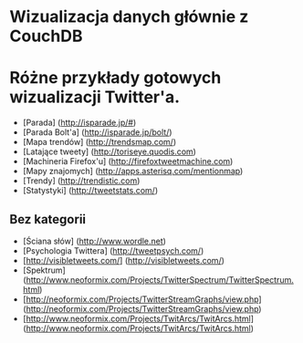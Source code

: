 ﻿
# Wizualizacja danych głównie z CouchDB


# Różne przykłady gotowych wizualizacji Twitter'a.

* [Parada] (http://isparade.jp/#)
* [Parada Bolt'a] (http://isparade.jp/bolt/)
* [Mapa trendów] (http://trendsmap.com/)
* [Latające tweety] (http://toriseye.quodis.com)
* [Machineria Firefox'u] (http://firefoxtweetmachine.com)
* [Mapy znajomych] (http://apps.asterisq.com/mentionmap)
* [Trendy] (http://trendistic.com)
* [Statystyki] (http://tweetstats.com/)

## Bez kategorii

* [Ściana słów] (http://www.wordle.net)
* [Psychologia Twittera] (http://tweetpsych.com/)
* [http://visibletweets.com/] (http://visibletweets.com/)
* [Spektrum] (http://www.neoformix.com/Projects/TwitterSpectrum/TwitterSpectrum.html)
* [http://neoformix.com/Projects/TwitterStreamGraphs/view.php] (http://neoformix.com/Projects/TwitterStreamGraphs/view.php)
* [http://www.neoformix.com/Projects/TwitArcs/TwitArcs.html] (http://www.neoformix.com/Projects/TwitArcs/TwitArcs.html)

